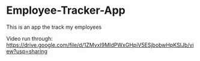 # Employee-Tracker-App
This is an app the track my employees


Video run through: 
https://drive.google.com/file/d/1ZMvxI9MIdPWxGHpiV5ESjbobwHpKSlJb/view?usp=sharing
